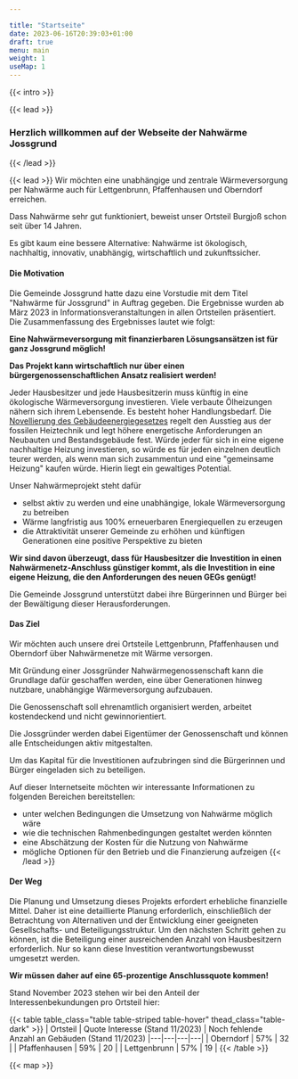 ```yaml
---

title: "Startseite"
date: 2023-06-16T20:39:03+01:00
draft: true
menu: main
weight: 1
useMap: 1
---
```


{{< intro >}}

{{< lead >}}
### Herzlich willkommen auf der Webseite der Nahwärme Jossgrund ###
{{< /lead >}}

{{< lead >}}
Wir möchten eine unabhängige und zentrale Wärmeversorgung per Nahwärme auch für Lettgenbrunn, Pfaffenhausen und Oberndorf erreichen.

Dass Nahwärme sehr gut funktioniert, beweist unser Ortsteil Burgjoß schon seit über 14 Jahren.

Es gibt kaum eine bessere Alternative: Nahwärme ist ökologisch, nachhaltig, innovativ, unabhängig, wirtschaftlich und zukunftssicher.

#### Die Motivation

Die Gemeinde Jossgrund hatte dazu eine Vorstudie mit dem Titel "Nahwärme für Jossgrund" in Auftrag gegeben. Die Ergebnisse wurden  ab März 2023 in Informationsveranstaltungen in allen Ortsteilen präsentiert. Die Zusammenfassung des Ergebnisses lautet wie folgt:

**Eine Nahwärmeversorgung mit finanzierbaren Lösungsansätzen ist für ganz Jossgrund möglich!**

**Das Projekt kann wirtschaftlich nur über einen bürgergenossenschaftlichen Ansatz realisiert werden!**

Jeder Hausbesitzer und jede Hausbesitzerin muss künftig in eine ökologische Wärmeversorgung investieren. Viele verbaute Ölheizungen nähern sich ihrem Lebensende. Es besteht hoher Handlungsbedarf. Die [Novellierung des Gebäudeenergiegesetzes](https://www.energiewechsel.de/KAENEF/Redaktion/DE/Downloads/faktenblatt-geg-gebaeudeenergiegesetz.pdf?__blob=publicationFile&v=3) regelt den Ausstieg aus der fossilen Heiztechnik und legt höhere energetische Anforderungen an Neubauten und Bestandsgebäude fest. Würde jeder für sich in eine eigene nachhaltige Heizung investieren, so würde es für jeden einzelnen deutlich teurer werden, als wenn man sich zusammentun und eine "gemeinsame Heizung" kaufen würde. Hierin liegt ein gewaltiges Potential.

Unser Nahwärmeprojekt steht dafür
- selbst aktiv zu werden und eine unabhängige, lokale Wärmeversorgung zu betreiben
- Wärme langfristig aus 100% erneuerbaren Energiequellen zu erzeugen
- die Attraktivität unserer Gemeinde zu erhöhen und künftigen Generationen eine positive Perspektive zu bieten 

**Wir sind davon überzeugt, dass für Hausbesitzer die Investition in einen Nahwärmenetz-Anschluss günstiger kommt, als die Investition in eine eigene Heizung, die den Anforderungen des neuen GEGs genügt!**

Die Gemeinde Jossgrund unterstützt dabei ihre Bürgerinnen und Bürger bei der Bewältigung dieser Herausforderungen.

#### Das Ziel

Wir möchten auch unsere drei Ortsteile Lettgenbrunn, Pfaffenhausen und Oberndorf über Nahwärmenetze mit Wärme versorgen.

Mit Gründung einer Jossgründer Nahwärmegenossenschaft kann die Grundlage dafür geschaffen werden, eine über Generationen hinweg nutzbare, unabhängige Wärmeversorgung aufzubauen.

Die Genossenschaft soll ehrenamtlich organisiert werden, arbeitet kostendeckend und nicht gewinnorientiert.

Die Jossgründer werden dabei Eigentümer der Genossenschaft und können alle Entscheidungen aktiv mitgestalten.

Um das Kapital für die Investitionen aufzubringen sind die Bürgerinnen und Bürger eingeladen sich zu beteiligen.

Auf dieser Internetseite möchten wir interessante Informationen zu folgenden Bereichen bereitstellen:
- unter welchen Bedingungen die Umsetzung von Nahwärme möglich wäre
- wie die technischen Rahmenbedingungen gestaltet werden könnten
- eine Abschätzung der Kosten für die Nutzung von Nahwärme
- mögliche Optionen für den Betrieb und die Finanzierung aufzeigen
{{< /lead >}}


#### Der Weg

Die Planung und Umsetzung dieses Projekts erfordert erhebliche finanzielle Mittel. Daher ist eine detaillierte Planung erforderlich, einschließlich der Betrachtung von Alternativen und der Entwicklung einer geeigneten Gesellschafts- und Beteiligungsstruktur. Um den nächsten Schritt gehen zu können, ist die Beteiligung einer ausreichenden Anzahl von Hausbesitzern erforderlich. Nur so kann diese Investition verantwortungsbewusst umgesetzt werden.

**Wir müssen daher auf eine 65-prozentige Anschlussquote kommen!**

Stand November 2023 stehen wir bei den Anteil der Interessenbekundungen pro Ortsteil hier:

{{< table table_class="table table-striped table-hover" thead_class="table-dark" >}}
| Ortsteil          | Quote Interesse (Stand 11/2023)   | Noch fehlende Anzahl an Gebäuden (Stand 11/2023)
|---|---|---|---|
| Oberndorf     | 57% | 32 |
| Pfaffenhausen | 59% | 20 |
| Lettgenbrunn  | 57% | 19 |
{{< /table >}}


{{< map >}}


